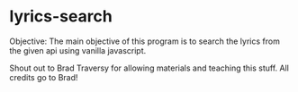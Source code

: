 # lyrics-search
Objective: The main objective of this program is to search the lyrics from the given api using vanilla javascript.

Shout out to Brad Traversy for allowing materials and teaching this stuff.
All credits go to Brad!
